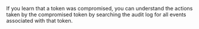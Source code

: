If you learn that a token was compromised, you can understand the actions taken by the compromised token by searching the audit log for all events associated with that token.
